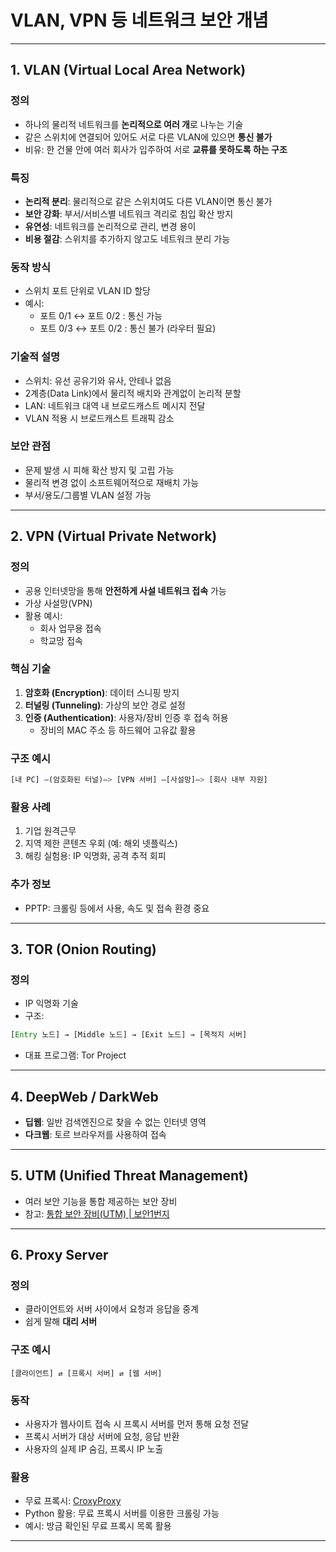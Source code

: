 # VLAN, VPN 등 네트워크 보안 개념

---

## 1. VLAN (Virtual Local Area Network)

### 정의
- 하나의 물리적 네트워크를 **논리적으로 여러 개**로 나누는 기술
- 같은 스위치에 연결되어 있어도 서로 다른 VLAN에 있으면 **통신 불가**
- 비유: 한 건물 안에 여러 회사가 입주하여 서로 **교류를 못하도록 하는 구조**

### 특징
- **논리적 분리**: 물리적으로 같은 스위치여도 다른 VLAN이면 통신 불가
- **보안 강화**: 부서/서비스별 네트워크 격리로 침입 확산 방지
- **유연성**: 네트워크를 논리적으로 관리, 변경 용이
- **비용 절감**: 스위치를 추가하지 않고도 네트워크 분리 가능

### 동작 방식
- 스위치 포트 단위로 VLAN ID 할당
- 예시:
  - 포트 0/1 ↔ 포트 0/2 : 통신 가능
  - 포트 0/3 ↔ 포트 0/2 : 통신 불가 (라우터 필요)

### 기술적 설명
- 스위치: 유선 공유기와 유사, 안테나 없음
- 2계층(Data Link)에서 물리적 배치와 관계없이 논리적 분할
- LAN: 네트워크 대역 내 브로드캐스트 메시지 전달
- VLAN 적용 시 브로드캐스트 트래픽 감소

### 보안 관점
- 문제 발생 시 피해 확산 방지 및 고립 가능
- 물리적 변경 없이 소프트웨어적으로 재배치 가능
- 부서/용도/그룹별 VLAN 설정 가능

---

## 2. VPN (Virtual Private Network)

### 정의
- 공용 인터넷망을 통해 **안전하게 사설 네트워크 접속** 가능
- 가상 사설망(VPN)
- 활용 예시:
  - 회사 업무용 접속
  - 학교망 접속

### 핵심 기술
1. **암호화 (Encryption)**: 데이터 스니핑 방지
2. **터널링 (Tunneling)**: 가상의 보안 경로 설정
3. **인증 (Authentication)**: 사용자/장비 인증 후 접속 허용
   - 장비의 MAC 주소 등 하드웨어 고유값 활용

### 구조 예시

```js
[내 PC] –(암호화된 터널)–> [VPN 서버] –[사설망]–> [회사 내부 자원]
```

### 활용 사례
1. 기업 원격근무
2. 지역 제한 콘텐츠 우회 (예: 해외 넷플릭스)
3. 해킹 실험용: IP 익명화, 공격 추적 회피

### 추가 정보
- PPTP: 크롤링 등에서 사용, 속도 및 접속 환경 중요

---

## 3. TOR (Onion Routing)

### 정의
- IP 익명화 기술
- 구조:

```js
[Entry 노드] → [Middle 노드] → [Exit 노드] → [목적지 서버]
```

- 대표 프로그램: Tor Project

---

## 4. DeepWeb / DarkWeb

- **딥웹**: 일반 검색엔진으로 찾을 수 없는 인터넷 영역
- **다크웹**: 토르 브라우저를 사용하여 접속

---

## 5. UTM (Unified Threat Management)

- 여러 보안 기능을 통합 제공하는 보안 장비
- 참고: [통합 보안 장비(UTM) | 보안1번지](https://www.boan1st.com/UTM/)

---

## 6. Proxy Server

### 정의
- 클라이언트와 서버 사이에서 요청과 응답을 중계
- 쉽게 말해 **대리 서버**

### 구조 예시
```shell
[클라이언트] ⇄ [프록시 서버] ⇄ [웹 서버]
```
### 동작
- 사용자가 웹사이트 접속 시 프록시 서버를 먼저 통해 요청 전달
- 프록시 서버가 대상 서버에 요청, 응답 반환
- 사용자의 실제 IP 숨김, 프록시 IP 노출

### 활용
- 무료 프록시: [CroxyProxy](https://www.croxyproxy.com/)
- Python 활용: 무료 프록시 서버를 이용한 크롤링 가능
- 예시: 방금 확인된 무료 프록시 목록 활용

---
